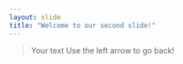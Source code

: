 ```yaml
---
layout: slide
title: "Welcome to our second slide!"
---
```

> Your text
> Use the left arrow to go back!
